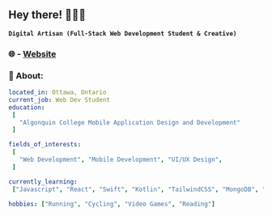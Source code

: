 ## Hey there! 👨🏽‍💻

**`Digital Artisan (Full-Stack Web Development Student & Creative)`**

### 🌐 - [Website](https://jaycalderon.com)

### 💫 About:

 ```yaml
located_in: Ottawa, Ontario
current_job: Web Dev Student
education:
  [
    "Algonquin College Mobile Application Design and Development"
  ]

fields_of_interests:
  [
    "Web Development", "Mobile Development", "UI/UX Design",
  ]

currently_learning:
  ["Javascript", "React", "Swift", "Kotlin", "TailwindCSS", "MongoDB", "Figma"]

hobbies: ["Running", "Cycling", "Video Games", "Reading"]
```

